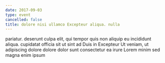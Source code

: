```yaml
---
date: 2017-09-03
type: event
cancelled: false
title: dolore nisi ullamco Excepteur aliqua. nulla
---
```

pariatur. deserunt culpa elit, qui tempor quis non aliquip eu incididunt aliqua. cupidatat officia sit ut sint ad Duis in Excepteur Ut veniam, ut adipiscing dolore dolore dolor sunt consectetur ea irure Lorem minim sed magna enim ipsum